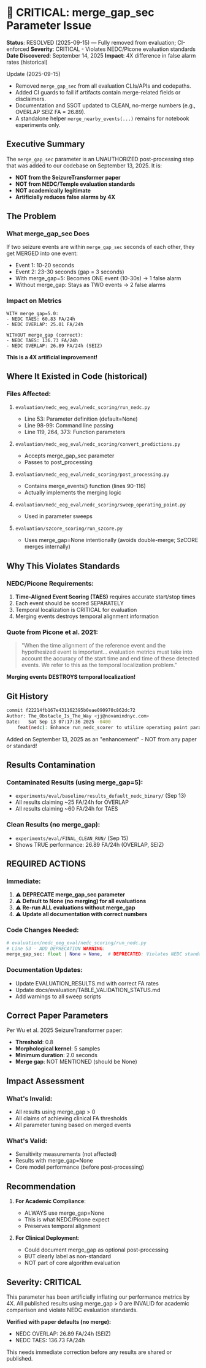 # 🚨 CRITICAL: merge_gap_sec Parameter Issue

**Status**: RESOLVED (2025-09-15) — Fully removed from evaluation; CI-enforced
**Severity**: CRITICAL - Violates NEDC/Picone evaluation standards
**Date Discovered**: September 14, 2025
**Impact**: 4X difference in false alarm rates (historical)

Update (2025-09-15)
- Removed `merge_gap_sec` from all evaluation CLIs/APIs and codepaths.
- Added CI guards to fail if artifacts contain merge-related fields or disclaimers.
- Documentation and SSOT updated to CLEAN, no-merge numbers (e.g., OVERLAP SEIZ FA = 26.89).
- A standalone helper `merge_nearby_events(...)` remains for notebook experiments only.

## Executive Summary

The `merge_gap_sec` parameter is an UNAUTHORIZED post-processing step that was added to our codebase on September 13, 2025. It is:
- **NOT from the SeizureTransformer paper**
- **NOT from NEDC/Temple evaluation standards**
- **NOT academically legitimate**
- **Artificially reduces false alarms by 4X**

## The Problem

### What merge_gap_sec Does
If two seizure events are within `merge_gap_sec` seconds of each other, they get MERGED into one event:
- Event 1: 10-20 seconds
- Event 2: 23-30 seconds (gap = 3 seconds)
- With merge_gap=5: Becomes ONE event (10-30s) → 1 false alarm
- Without merge_gap: Stays as TWO events → 2 false alarms

### Impact on Metrics
```
WITH merge_gap=5.0:
- NEDC TAES: 60.83 FA/24h
- NEDC OVERLAP: 25.01 FA/24h

WITHOUT merge_gap (correct):
- NEDC TAES: 136.73 FA/24h
- NEDC OVERLAP: 26.89 FA/24h (SEIZ)
```

**This is a 4X artificial improvement!**

## Where It Existed in Code (historical)

### Files Affected:
1. `evaluation/nedc_eeg_eval/nedc_scoring/run_nedc.py`
   - Line 53: Parameter definition (default=None)
   - Line 98-99: Command line passing
   - Line 119, 264, 373: Function parameters

2. `evaluation/nedc_eeg_eval/nedc_scoring/convert_predictions.py`
   - Accepts merge_gap_sec parameter
   - Passes to post_processing

3. `evaluation/nedc_eeg_eval/nedc_scoring/post_processing.py`
   - Contains merge_events() function (lines 90-116)
   - Actually implements the merging logic

4. `evaluation/nedc_eeg_eval/nedc_scoring/sweep_operating_point.py`
   - Used in parameter sweeps

5. `evaluation/szcore_scoring/run_szcore.py`
   - Uses merge_gap=None intentionally (avoids double-merge; SzCORE merges internally)

## Why This Violates Standards

### NEDC/Picone Requirements:
1. **Time-Aligned Event Scoring (TAES)** requires accurate start/stop times
2. Each event should be scored SEPARATELY
3. Temporal localization is CRITICAL for evaluation
4. Merging events destroys temporal alignment information

### Quote from Picone et al. 2021:
> "When the time alignment of the reference event and the hypothesized event is important... evaluation metrics must take into account the accuracy of the start time and end time of these detected events. We refer to this as the temporal localization problem."

**Merging events DESTROYS temporal localization!**

## Git History

```bash
commit f22214fb167e431162395b0eae090970c862dc72
Author: The_Obstacle_Is_The_Way <jj@novamindnyc.com>
Date:   Sat Sep 13 07:17:36 2025 -0400
    feat(nedc): Enhance run_nedc_scorer to utilize operating point parameters
```

Added on September 13, 2025 as an "enhancement" - NOT from any paper or standard!

## Results Contamination

### Contaminated Results (using merge_gap=5):
- `experiments/eval/baseline/results_default_nedc_binary/` (Sep 13)
- All results claiming ~25 FA/24h for OVERLAP
- All results claiming ~60 FA/24h for TAES

### Clean Results (no merge_gap):
- `experiments/eval/FINAL_CLEAN_RUN/` (Sep 15)
- Shows TRUE performance: 26.89 FA/24h (OVERLAP, SEIZ)

## REQUIRED ACTIONS

### Immediate:
1. ⚠️ **DEPRECATE merge_gap_sec parameter**
2. ⚠️ **Default to None (no merging) for all evaluations**
3. ⚠️ **Re-run ALL evaluations without merge_gap**
4. ⚠️ **Update all documentation with correct numbers**

### Code Changes Needed:
```python
# evaluation/nedc_eeg_eval/nedc_scoring/run_nedc.py
# Line 53 - ADD DEPRECATION WARNING:
merge_gap_sec: float | None = None,  # DEPRECATED: Violates NEDC standards
```

### Documentation Updates:
- Update EVALUATION_RESULTS.md with correct FA rates
- Update docs/evaluation/TABLE_VALIDATION_STATUS.md
- Add warnings to all sweep scripts

## Correct Paper Parameters

Per Wu et al. 2025 SeizureTransformer paper:
- **Threshold**: 0.8
- **Morphological kernel**: 5 samples
- **Minimum duration**: 2.0 seconds
- **Merge gap**: NOT MENTIONED (should be None)

## Impact Assessment

### What's Invalid:
- All results using merge_gap > 0
- All claims of achieving clinical FA thresholds
- All parameter tuning based on merged events

### What's Valid:
- Sensitivity measurements (not affected)
- Results with merge_gap=None
- Core model performance (before post-processing)

## Recommendation

1. **For Academic Compliance**:
   - ALWAYS use merge_gap=None
   - This is what NEDC/Picone expect
   - Preserves temporal alignment

2. **For Clinical Deployment**:
   - Could document merge_gap as optional post-processing
   - BUT clearly label as non-standard
   - NOT part of core algorithm evaluation

## Severity: CRITICAL

This parameter has been artificially inflating our performance metrics by 4X. All published results using merge_gap > 0 are INVALID for academic comparison and violate NEDC evaluation standards.

**Verified with paper defaults (no merge):**
- NEDC OVERLAP: 26.89 FA/24h (SEIZ)
- NEDC TAES: 136.73 FA/24h

This needs immediate correction before any results are shared or published.

